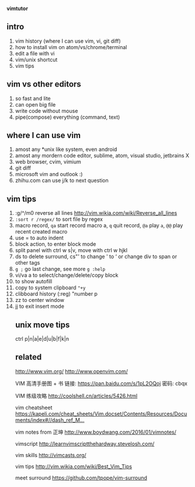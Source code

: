 **vimtutor**

## intro
1. vim history (where I can use vim, vi, git diff)
2. how to install vim on atom/vs/chrome/terminal
3. edit a file with vi
4. vim/unix shortcut
5. vim tips


## vim vs other editors
1. so fast and lite
2. can open big file
3. write code without mouse
4. pipe(compose) everything (command, text)

## where I can use vim
1. amost any *unix like system, even android
2. amost any mordern code editor, sublime, atom, visual studio, jetbrains X
3. web browser, cvim, vimium
4. git diff
5. microsoft vim and outlook :)
6. zhihu.com can use j/k to next question


## vim tips
1. :g/^/m0 reverse all lines  http://vim.wikia.com/wiki/Reverse_all_lines
2. `:sort r /regex/` to sort file by regex
3. macro record, `qa` start record macro a, `q` quit record, `@a` play `a`, `@@` play recent created macro
4. use = to auto indent
5. block action, <C-v> to enter block mode
6. split panel with ctrl w s|v, move with ctrl w hjkl
7. ds to delete surround, cs"' to change ' to ‘ or change div to span or other tags
8. `g ;` go last change, see more `g :help`
9. vi/va <action>a<object> to select/change/delete/copy block
10. <C-n> <C-p> to show autofill
11. copy to system clipboard `"+y`
12. clibboard history (:reg)  "number p
13. zz to center window
14. jj to exit insert mode

## unix move tips
ctrl p|n|a|e|d|u|b|f|k|n

## related
http://www.vim.org/
http://www.openvim.com/

VIM 高清手册图 + 书
链接: https://pan.baidu.com/s/1pL2OQoj 密码: cbqx

VIM 练级攻略
http://coolshell.cn/articles/5426.html

vim cheatsheet
https://kapeli.com/cheat_sheets/Vim.docset/Contents/Resources/Documents/index#//dash_ref_M…

vim notes from 正坤
http://www.boydwang.com/2016/01/vimnotes/


vimscript
http://learnvimscriptthehardway.stevelosh.com/

vim skills
http://vimcasts.org/

vim tips
http://vim.wikia.com/wiki/Best_Vim_Tips

meet surround
https://github.com/tpope/vim-surround